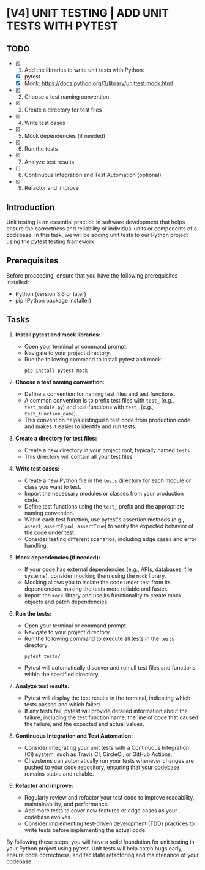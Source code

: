 # [V4] UNIT TESTING | ADD UNIT TESTS WITH PYTEST

## TODO

- [x] 1. Add the libraries to write unit tests with Python:
  - [x] pytest
  - [x] Mock: https://docs.python.org/3/library/unittest.mock.html
- [x] 2. Choose a test naming convention
- [x] 3. Create a directory for test files
- [x] 4. Write test cases
- [x] 5. Mock dependencies (if needed)
- [x] 6. Run the tests
- [x] 7. Analyze test results
- [ ] 8. Continuous Integration and Test Automation (optional)
- [x] 9. Refactor and improve


## Introduction

Unit testing is an essential practice in software development that helps ensure the correctness and reliability of individual units or components of a codebase. In this task, we will be adding unit tests to our Python project using the pytest testing framework.

## Prerequisites

Before proceeding, ensure that you have the following prerequisites installed:

- Python (version 3.6 or later)
- pip (Python package installer)

## Tasks

1. **Install pytest and mock libraries:**
   - Open your terminal or command prompt.
   - Navigate to your project directory.
   - Run the following command to install pytest and mock:
     ```
     pip install pytest mock
     ```

2. **Choose a test naming convention:**
   - Define a convention for naming test files and test functions.
   - A common convention is to prefix test files with `test_` (e.g., `test_module.py`) and test functions with `test_` (e.g., `test_function_name`).
   - This convention helps distinguish test code from production code and makes it easier to identify and run tests.

3. **Create a directory for test files:**
   - Create a new directory in your project root, typically named `tests`.
   - This directory will contain all your test files.

4. **Write test cases:**
   - Create a new Python file in the `tests` directory for each module or class you want to test.
   - Import the necessary modules or classes from your production code.
   - Define test functions using the `test_` prefix and the appropriate naming convention.
   - Within each test function, use pytest's assertion methods (e.g., `assert`, `assertEqual`, `assertTrue`) to verify the expected behavior of the code under test.
   - Consider testing different scenarios, including edge cases and error handling.

5. **Mock dependencies (if needed):**
   - If your code has external dependencies (e.g., APIs, databases, file systems), consider mocking them using the `mock` library.
   - Mocking allows you to isolate the code under test from its dependencies, making the tests more reliable and faster.
   - Import the `mock` library and use its functionality to create mock objects and patch dependencies.

6. **Run the tests:**
   - Open your terminal or command prompt.
   - Navigate to your project directory.
   - Run the following command to execute all tests in the `tests` directory:
     ```
     pytest tests/
     ```
   - Pytest will automatically discover and run all test files and functions within the specified directory.

7. **Analyze test results:**
   - Pytest will display the test results in the terminal, indicating which tests passed and which failed.
   - If any tests fail, pytest will provide detailed information about the failure, including the test function name, the line of code that caused the failure, and the expected and actual values.

8. **Continuous Integration and Test Automation:**
   - Consider integrating your unit tests with a Continuous Integration (CI) system, such as Travis CI, CircleCI, or GitHub Actions.
   - CI systems can automatically run your tests whenever changes are pushed to your code repository, ensuring that your codebase remains stable and reliable.

9. **Refactor and improve:**
   - Regularly review and refactor your test code to improve readability, maintainability, and performance.
   - Add more tests to cover new features or edge cases as your codebase evolves.
   - Consider implementing test-driven development (TDD) practices to write tests before implementing the actual code.

By following these steps, you will have a solid foundation for unit testing in your Python project using pytest. Unit tests will help catch bugs early, ensure code correctness, and facilitate refactoring and maintenance of your codebase.